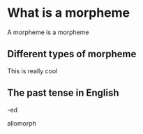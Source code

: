 # What is a morpheme

A morpheme is a morpheme

## Different types of morpheme

This is really cool

## The past tense in English

-ed 

allomorph


